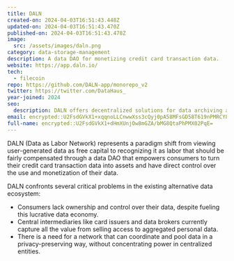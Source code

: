 ```yaml
---
title: DALN
created-on: 2024-04-03T16:51:43.448Z
updated-on: 2024-04-03T16:51:43.470Z
published-on: 2024-04-03T16:51:43.478Z
image:
  src: /assets/images/daln.png
category: data-storage-management
description: A data DAO for monetizing credit card transaction data.
website: https://app.daln.io/
tech:
  - filecoin
repo: https://github.com/DALN-app/monorepo_v2
twitter: https://twitter.com/DataHaus_
year-joined: 2024
seo:
  description: DALN offers decentralized solutions for data archiving and long-term storage.
email: encrypted::U2FsdGVkX1+xqqnoLLCnwwXss3cQyj0pA58MFsGD58T619nPMRCY82kIPvg93L5f
full-name: encrypted::U2FsdGVkX1+dHmXUnjOw8mGZA/bMG8QtaPhPMX02PqE=
---
```


DALN (Data as Labor Network) represents a paradigm shift from viewing user-generated data as free capital to recognizing it as labor that should be fairly compensated through a data DAO that empowers consumers to turn their credit card transaction data into assets and have direct control over the use and monetization of their data.

DALN confronts several critical problems in the existing alternative data ecosystem:

- Consumers lack ownership and control over their data, despite fueling this lucrative data economy.
- Central intermediaries like card issuers and data brokers currently capture all the value from selling access to aggregated personal data.
- There is a need for a network that can coordinate and pool data in a privacy-preserving way, without concentrating power in centralized entities.

